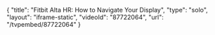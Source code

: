 {
    "title": "Fitbit Alta HR: How to Navigate Your Display",
    "type": "solo",
    "layout": "iframe-static",
    "videoId": "87722064",
    "url": "\/tvpembed\/87722064"
}